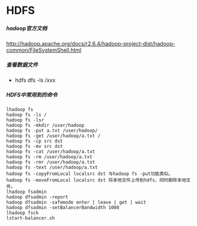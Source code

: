 # HDFS
##### hadoop官方文档
<http://hadoop.apache.org/docs/r2.6.4/hadoop-project-dist/hadoop-common/FileSystemShell.html>

##### 查看数据文件
- hdfs dfs -ls /xxx

##### HDFS中常用到的命令
```
lhadoop fs
hadoop fs -ls /
hadoop fs -lsr
hadoop fs -mkdir /user/hadoop
hadoop fs -put a.txt /user/hadoop/
hadoop fs -get /user/hadoop/a.txt /
hadoop fs -cp src dst
hadoop fs -mv src dst
hadoop fs -cat /user/hadoop/a.txt
hadoop fs -rm /user/hadoop/a.txt
hadoop fs -rmr /user/hadoop/a.txt
hadoop fs -text /user/hadoop/a.txt
hadoop fs -copyFromLocal localsrc dst 与hadoop fs -put功能类似。
hadoop fs -moveFromLocal localsrc dst 将本地文件上传到hdfs，同时删除本地文件。
lhadoop fsadmin
hadoop dfsadmin -report
hadoop dfsadmin -safemode enter | leave | get | wait
hadoop dfsadmin -setBalancerBandwidth 1000
lhadoop fsck
lstart-balancer.sh
```
